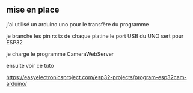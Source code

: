 ## mise en place

j'ai utilisé un arduino uno pour le transfère du programme

je branche les pin rx tx de chaque platine le port USB du UNO sert pour ESP32

je charge le programme CameraWebServer

ensuite voir ce tuto

https://easyelectronicsproject.com/esp32-projects/program-esp32cam-arduino/